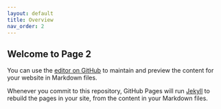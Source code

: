 ```yaml
---
layout: default
title: Overview
nav_order: 2
---
```


## Welcome to Page 2

You can use the [editor on GitHub](https://github.com/Woodward-Library/wdrefubc.github.io/edit/gh-pages/index.md) to maintain and preview the content for your website in Markdown files.

Whenever you commit to this repository, GitHub Pages will run [Jekyll](https://jekyllrb.com/) to rebuild the pages in your site, from the content in your Markdown files.

